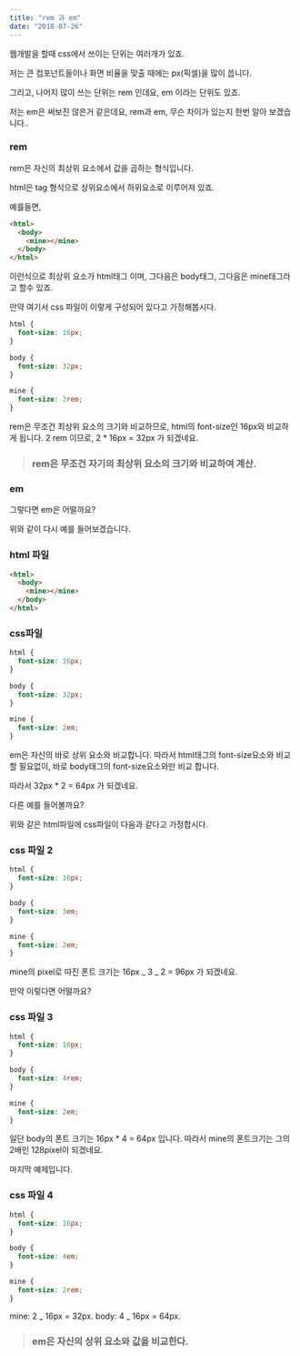 ```yaml
---
title: "rem 과 em"
date: "2018-07-26"
---
```


웹개발을 할때 css에서 쓰이는 단위는 여러개가 있죠.

저는 큰 컴포넌트들이나 화면 비율을 맞출 때에는 px(픽셀)을 많이 씁니다.

그리고, 나머지 많이 쓰는 단위는 rem 인데요, em 이라는 단위도 있죠.

저는 em은 써보진 않은거 같은데요, rem과 em, 무슨 차이가 있는지
한번 알아 보겠습니다..

### rem

rem은 자신의 최상위 요소에서 값을 곱하는 형식입니다.

html은 tag 형식으로 상위요소에서 하위요소로 이루어져 있죠.

예를들면,

```html
<html>
  <body>
    <mine></mine>
  </body>
</html>
```

이런식으로 최상위 요소가 html태그 이며, 그다음은 body태그, 그다음은 mine태그라고 할수 있죠.

만약 여기서 css 파일이 이렇게 구성되어 있다고 가정해봅시다.

```css
html {
  font-size: 16px;
}

body {
  font-size: 32px;
}

mine {
  font-size: 2rem;
}
```

rem은 무조건 최상위 요소의 크기와 비교하므로, html의 font-size인 16px와 비교하게 됩니다.
2 rem 이므로, 2 \* 16px = 32px 가 되겠네요.

> ### rem은 무조건 자기의 최상위 요소의 크기와 비교하여 계산.

### em

그렇다면 em은 어떨까요?

위와 같이 다시 예를 들어보겠습니다.

### html 파일

```html
<html>
  <body>
    <mine></mine>
  </body>
</html>
```

### css파일

```css
html {
  font-size: 16px;
}

body {
  font-size: 32px;
}

mine {
  font-size: 2em;
}
```

em은 자신의 바로 상위 요소와 비교합니다.
따라서 html태그의 font-size요소와 비교할 필요없이,
바로 body태그의 font-size요소와만 비교 합니다.

따라서 32px \* 2 = 64px 가 되겠네요.

다른 예를 들어볼까요?

위와 같은 html파일에 css파일이 다음과 같다고 가정합시다.

### css 파일 2

```css
html {
  font-size: 16px;
}

body {
  font-size: 3em;
}

mine {
  font-size: 2em;
}
```

mine의 pixel로 따진 폰트 크기는 16px _ 3 _ 2 = 96px 가 되겠네요.

만약 이렇다면 어떨까요?

### css 파일 3

```css
html {
  font-size: 16px;
}

body {
  font-size: 4rem;
}

mine {
  font-size: 2em;
}
```

일단 body의 폰트 크기는 16px \* 4 = 64px 입니다.
따라서 mine의 폰트크기는 그의 2배인 128pixel이 되겠네요.

마지막 예제입니다.

### css 파일 4

```css
html {
  font-size: 16px;
}

body {
  font-size: 4em;
}

mine {
  font-size: 2rem;
}
```

mine: 2 _ 16px = 32px.
body: 4 _ 16px = 64px.

> ### em은 자신의 상위 요소와 값을 비교한다.
